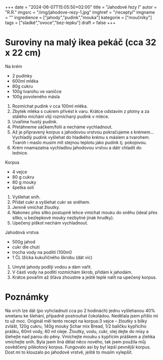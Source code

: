 
+++
date = "2024-06-07T15:05:50+02:00"
title = "Jahodové řezy I"
autor = "R.R."
imgsrc = "/img/jahodove-rezy-1.jpg"
imghref = "/recepty/"
imgname = ""
ingredience = ["jahody","pudink","mouka"]
kategorie = ["moučníky"]
tags = ["sladké","ovoce","bez-lepku"]
draft = false
+++





# Suroviny na malý ikea pekáč (cca 32 x 22 cm)
Na krém
- 2 pudinky
- 600ml mléka
- 80g cukru
- 100g tvarohu ve vaničce
- 100g povoleného másla

1. Rozmíchat pudink v cca 100ml mléka. 
2. Zbytek mléka s cukrem přívést k varu. Krátce odstavím z plotny a za stálého míchání vliji rozmíchaný pudink v mléce. 
3. Uvaříme hustý pudink. 
4. Přetáhneme sáčkem/folií a necháme vychladnout.
5. Až je připravený korpus s jahodovou vrstvou pokračujeme s krémem... Vychladlý pudink vyšlehat do hladkého krému s máslem a tvarohem. Tvaroh i maslo musím mít stejnou teplotu jako pudink tj. pokojovou.
6. Krém nnamazatna vychladlou jahodovou vrstvu a dátr chladit do lednice.


Korpus 
- 4 vejce 
- 80 g cukru 
- 80 g mouky 
- špetka soli

1. Vyšlehat sníh. 
2. Přidat cukr a vyšlehat cukr se sněhem.
3. Jemně vmíchat žloutky.
4. Nakonec přes sítko postupně lehce vmíchat mouku do sněhu (ideal přes sítko, u bezlepkové mouky nezbytné jinak hrudky).
5. Upečený piškot nechám vychladnout.



Jahodová vrstva
- 500g jahod
- cukr dle chuti
- trocha vody na podlití (100ml)
- 1 ČL lžícka kukuřičného škrobu (dát víc)

1. Umyté jahody podliji vodou a dám vařit.
2. V části vody na podlití rozmíchám škrob, přidám k jahodám.
2. Krátce povařím až šťáva zhoustne a ještě teplé nalít na upečený korpus.



# Poznámky
Na vrch lze dát (po vyhcladnutí cca po 2 hodinách) jednu vyšlehanou 40% smetanu ke šlehání, případně postrouhat čokoládou. Nedělala jsem přišlo mi to už moc. 
Originál měl tento recept na korpus:3 vejce – žloutky s bilky zvlášt, 120g cukru, 140g mouky Schar mix Bread, 1/2 balíčku kypřícího prášku, 60ml vody, 60 ml oleje. Žloutky, vodu, cukr, olej dejte do mísy a šlehejte nad parou do pěny. Vmíchejte mouku s kypřícím práškem a zlehka vmíchejte sníh. Byla jsem líná dělat něco nového, tak jsem použila můj osvědčený piškotový korpus. Fungovalo asi by byl lepší pevnější korpus. 
Dost mi to klouzalo po jahodové vrstvě, ještě to musím vylepšit.

<!-- --> 